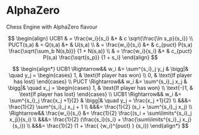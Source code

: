 # AlphaZero
Chess Engine with AlphaZero flavour

$$ 
\begin{align}
    UCB1      & = \frac{w_i}{s_i} &+ & c \sqrt{\frac{\ln s_p}{s_i}}      \\
    PUCT(s,a) & = Q(s,a)          &+ & U(s,a) \\
              & = \frac{w_i}{s_i} &+ & c_{puct} P(s,a) \frac{\sqrt{\sum_b N(s,b)}} {1 + N(s,a)} \\
              & = \frac{w_i}{s_i} &+ & c_{puct} P(s,a) \frac{\sqrt{s_p}} {1 + s_i}
\end{align}
$$

$$
\begin{align*}
    UCB1 \Rightarrow&& w_i &= \sum^{s_i}_j y_j & \bigg|& \quad y_j =   
        \begin{cases}
            1, & \text{If player has won} \\
            0, & \text{If player has lost}
        \end{cases} \\
    PUCT \Rightarrow&& w_i &= \sum^{s_i}_j x_j & \bigg|& \quad x_j =   
        \begin{cases}
            1, & \text{If player has won} \\
            \text{-}1, & \text{If player has lost}
        \end{cases} \\
     UCB1 \Rightarrow&& w_i &= \sum^{s_i}_j \frac{x_j +1}{2} & \bigg|& \quad y_j = \frac{x_j +1}{2} \\
           &&&= \frac{1}{2} \sum^{s_i}_j x_j + 1 \\
           &&&= \frac{1}{2} (s_i + \sum^{s_i}_j x_j) \\
     \Rightarrow&& \frac{w_i}{s_i} &= \frac{1}{2} \frac{(s_i + \sum\limits^{s_i}_j x_j)}{s_i} \\
           &&&= \frac{1}{2} (\frac{s_i}{s_i} + \frac{\sum\limits^{s_i}_j x_j}{s_i}) \\
           &&&= \frac{1}{2} (1 + \frac{ {w_i}^{puct} } {s_i})
\end{align*}
$$
